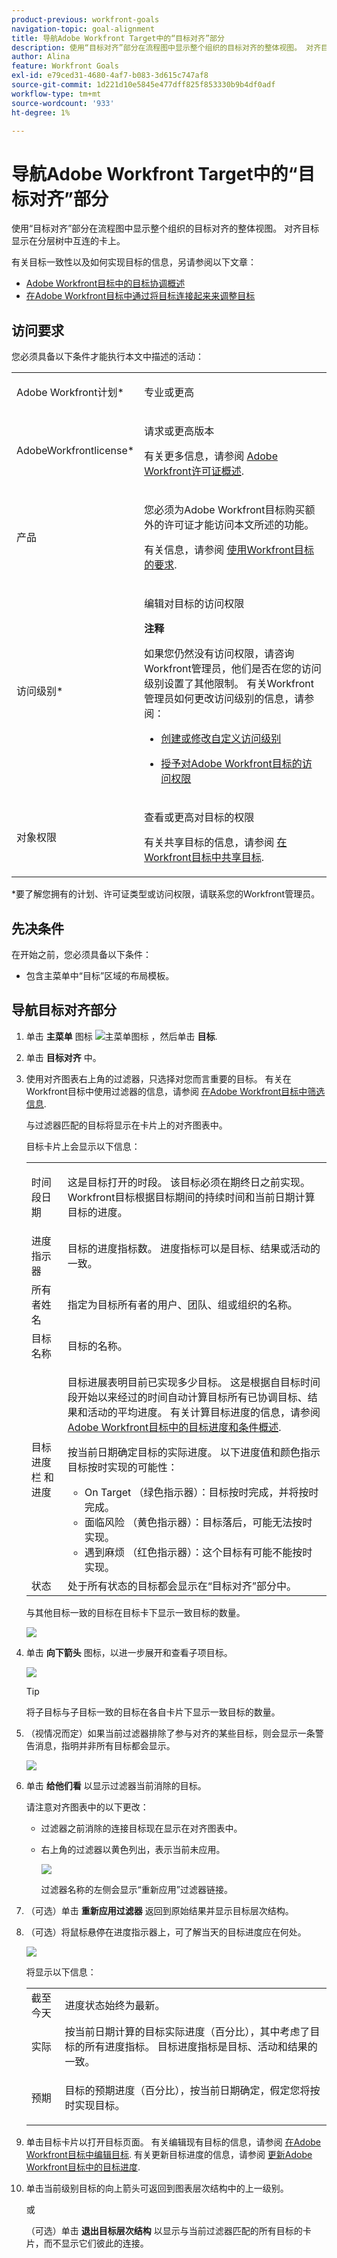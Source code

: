 ```yaml
---
product-previous: workfront-goals
navigation-topic: goal-alignment
title: 导航Adobe Workfront Target中的“目标对齐”部分
description: 使用“目标对齐”部分在流程图中显示整个组织的目标对齐的整体视图。 对齐目标显示在分层树中互连的卡上。
author: Alina
feature: Workfront Goals
exl-id: e79ced31-4680-4af7-b083-3d615c747af8
source-git-commit: 1d221d10e5845e477dff825f853330b9b4df0adf
workflow-type: tm+mt
source-wordcount: '933'
ht-degree: 1%

---
```


# 导航Adobe Workfront Target中的“目标对齐”部分

使用“目标对齐”部分在流程图中显示整个组织的目标对齐的整体视图。 对齐目标显示在分层树中互连的卡上。

有关目标一致性以及如何实现目标的信息，另请参阅以下文章：

* [Adobe Workfront目标中的目标协调概述](../../workfront-goals/goal-alignment/goal-alignment-overview.md)
* [在Adobe Workfront目标中通过将目标连接起来来调整目标](../../workfront-goals/goal-alignment/align-goals-by-connecting-them.md)

## 访问要求

<!-- drafted for P&P release: 

You must have the following to perform the activities described in this article:

<table style="table-layout:auto">
 <col>
 </col>
 <col>
 </col>
 <tbody>
  <tr>
   <td role="rowheader">Adobe Workfront plan*</td>
   <td>
   <p>Current plan: Select or higher</p>
   Or
   <p>Legacy plan: Pro or higher</p>
   
   </td>
  </tr>
  <tr>
   <td role="rowheader">Adobe Workfront license*</td>
   <td>
   <p>Current license: Contributor or higher</p>
   Or
   <p>Legacy license: Request or higher</p> <p>For more information, see <a href="../../administration-and-setup/add-users/access-levels-and-object-permissions/wf-licenses.md" class="MCXref xref">Adobe Workfront licenses overview</a>.</p> </td>
  </tr>
  <tr>
   <td role="rowheader">Product</td>
   <td>
   <p> Current product requirement: If you have the Select or Prime Adobe Workfront plan, you must also buy an additional Adobe Workfront Goals license.  Workfront Goals are included in the Ultimate Workfront Plan.</p>
   Or
   <p>Legacy product requirement: You must purchase an additional license for the Adobe Workfront Goals to access functionality described in this article. </p> <p>For information, see <a href="../../workfront-goals/goal-management/access-needed-for-wf-goals.md" class="MCXref xref">Requirements to use Workfront Goals</a>. </p> </td>
  </tr>
  <tr>
   <td role="rowheader">Access level*</td>
   <td> <p>Edit access to Goals</p> <p><b>NOTE</b><p>If you still don't have access, ask your Workfront administrator if they set additional restrictions in your access level. For information on how a Workfront administrator can change your access level, see:</p>
     <ul>
      <li> <p><a href="../../administration-and-setup/add-users/configure-and-grant-access/create-modify-access-levels.md" class="MCXref xref">Create or modify custom access levels</a> </p> </li>
      <li> <p><span href="../../administration-and-setup/add-users/configure-and-grant-access/grant-access-goals.md"><a href="../../administration-and-setup/add-users/configure-and-grant-access/grant-access-goals.md" class="MCXref xref">Grant access to Adobe Workfront Goals</a></span> </p> </li>
     </ul> </p> </td>
  </tr>
  <tr data-mc-conditions="">
   <td role="rowheader">Object permissions</td>
   <td>
    <div>
     <p>View or higher permissions to the goal to view it</p>
     <p>Manage permissions to the goal to edit it</p>
     <p>For information about sharing goals, see <a href="../../workfront-goals/workfront-goals-settings/share-a-goal.md" class="MCXref xref">Share a goal in Workfront Goals</a>. </p>
    </div> </td>
  </tr>
 </tbody>
</table>

-->

您必须具备以下条件才能执行本文中描述的活动：

<table style="table-layout:auto"> 
 <col> 
 <col> 
 <tbody> 
  <tr> 
   <td role="rowheader">Adobe Workfront计划*</td> 
   <td> <p>专业或更高</p> </td> 
  </tr> 
  <tr> 
   <td role="rowheader">AdobeWorkfrontlicense*</td> 
   <td> <p>请求或更高版本</p> <p>有关更多信息，请参阅 <a href="../../administration-and-setup/add-users/access-levels-and-object-permissions/wf-licenses.md" class="MCXref xref">Adobe Workfront许可证概述</a>.</p> </td> 
  </tr> 
  <tr> 
   <td role="rowheader">产品</td> 
   <td> <p>您必须为Adobe Workfront目标购买额外的许可证才能访问本文所述的功能。 </p> <p>有关信息，请参阅 <a href="../../workfront-goals/goal-management/access-needed-for-wf-goals.md" class="MCXref xref">使用Workfront目标的要求</a>. </p> </td> 
  </tr> 
  <tr> 
   <td role="rowheader">访问级别*</td> 
   <td> <p>编辑对目标的访问权限</p> <p><b>注释</b><p>如果您仍然没有访问权限，请咨询Workfront管理员，他们是否在您的访问级别设置了其他限制。 有关Workfront管理员如何更改访问级别的信息，请参阅：</p> 
     <ul> 
      <li> <p><a href="../../administration-and-setup/add-users/configure-and-grant-access/create-modify-access-levels.md" class="MCXref xref">创建或修改自定义访问级别</a> </p> </li> 
      <li> <p><span href="../../administration-and-setup/add-users/configure-and-grant-access/grant-access-goals.md"><a href="../../administration-and-setup/add-users/configure-and-grant-access/grant-access-goals.md" class="MCXref xref">授予对Adobe Workfront目标的访问权限</a></span> </p> </li> 
     </ul> </p> </td> 
  </tr> 
  <tr data-mc-conditions=""> 
   <td role="rowheader">对象权限</td> 
   <td> 
    <div> 
     <p>查看或更高对目标的权限</p> 
     <p>有关共享目标的信息，请参阅 <a href="../../workfront-goals/workfront-goals-settings/share-a-goal.md" class="MCXref xref">在Workfront目标中共享目标</a>. </p> 
    </div> </td> 
  </tr> 
 </tbody> 
</table>

*要了解您拥有的计划、许可证类型或访问权限，请联系您的Workfront管理员。

## 先决条件

在开始之前，您必须具备以下条件：

* 包含主菜单中“目标”区域的布局模板。

## 导航目标对齐部分

1. 单击 **主菜单** 图标 ![主菜单图标](../goal-alignment/assets/dots-main-menu-icon.png) ，然后单击 **目标**.

   <!-- Add this when Shell is available to all: or (if available), click the **Main Menu** icon ![Main menu icon](../goal-alignment/assets/three-line-main-menu-icon.png) in the upper-left corner)
   -->
1. 单击 **目标对齐** 中。
1. 使用对齐图表右上角的过滤器，只选择对您而言重要的目标。 有关在Workfront目标中使用过滤器的信息，请参阅 [在Adobe Workfront目标中筛选信息](../../workfront-goals/goal-management/filter-information-wf-goals.md).

   与过滤器匹配的目标将显示在卡片上的对齐图表中。

   目标卡片上会显示以下信息：

   <table style="table-layout:auto"> 
    <col> 
    <col> 
    <tbody> 
     <tr> 
      <td role="rowheader">时间段日期 </td> 
      <td> <p>这是目标打开的时段。 该目标必须在期终日之前实现。 Workfront目标根据目标期间的持续时间和当前日期计算目标的进度。</p> </td> 
     </tr> 
     <tr> 
      <td role="rowheader">进度指示器</td> 
      <td>目标的进度指标数。 进度指标可以是目标、结果或活动的一致。 </td> 
     </tr> 
     <tr> 
      <td role="rowheader">所有者姓名</td> 
      <td>指定为目标所有者的用户、团队、组或组织的名称。 </td> 
     </tr> 
     <tr> 
      <td role="rowheader">目标名称</td> 
      <td>目标的名称。 </td> 
     </tr> 
     <tr> 
      <td role="rowheader">目标进度栏 <span>和进度</span></td> 
      <td> <p>目标进展表明目前已实现多少目标。 这是根据自目标时间段开始以来经过的时间自动计算目标所有已协调目标、结果和活动的平均进度。 有关计算目标进度的信息，请参阅 <a href="../../workfront-goals/goal-management/calculate-goal-progress.md" class="MCXref xref">Adobe Workfront目标中的目标进度和条件概述</a>. </p> 
       <div> 
        <p>按当前日期确定目标的实际进度。 以下进度值和颜色指示目标按时实现的可能性： </p> 
        <ul> 
         <li><span>On Target</span> （绿色指示器）：目标按时完成，并将按时完成。</li> 
         <li> <span>面临风险</span> （黄色指示器）：目标落后，可能无法按时实现。</li> 
         <li> <span>遇到麻烦</span> （红色指示器）：这个目标有可能不能按时实现。 </li> 
        </ul> 
       </div> </td> 
     </tr> <!--
      <tr data-mc-conditions="QuicksilverOrClassic.Draft mode"> 
       <td role="rowheader">Updated on date </td> 
       <td> <p>The date when the goal was last updated</p> <p>(NOTE: drafted because I think this was removed with the alignment chart redesign - 21.1) </p> </td> 
      </tr>
     --> 
     <tr> 
      <td role="rowheader">状态</td> 
      <td><span>处于所有状态的目标都会显示在“目标对齐”部分中。</span> </td> 
     </tr> 
    </tbody> 
   </table>

   与其他目标一致的目标在目标卡下显示一致目标的数量。

   ![](assets/alignment-chart-arrow-for-aligned-goals-highlighted-350x241.png)

1. 单击 **向下箭头** 图标，以进一步展开和查看子项目标。

   ![](assets/alignment-chart-arrow-for-aligned-goals-highlighted-350x241.png)

   >[!TIP]
   >
   >将子目标与子目标一致的目标在各自卡片下显示一致目标的数量。

1. （视情况而定）如果当前过滤器排除了参与对齐的某些目标，则会显示一条警告消息，指明并非所有目标都会显示。

   ![](assets/parent-goal-excluded-by-filter-alignment-section-350x230.png)

1. 单击 **给他们看** 以显示过滤器当前消除的目标。

   请注意对齐图表中的以下更改：

   * 过滤器之前消除的连接目标现在显示在对齐图表中。
   * 右上角的过滤器以黄色列出，表示当前未应用。

      ![](assets/reapply-filter-link-and-yellow-filter-highlight-350x120.png)

      过滤器名称的左侧会显示“重新应用”过滤器链接。

1. （可选）单击 **重新应用过滤器** 返回到原始结果并显示目标层次结构。
1. （可选）将鼠标悬停在进度指示器上，可了解当天的目标进度应在何处。

   ![](assets/progress-mouse-over-alignment-chart-350x163.png)

   将显示以下信息：

   <table style="table-layout:auto"> 
    <col> 
    <col> 
    <tbody> 
     <tr> 
      <td role="rowheader">截至今天</td> 
      <td>进度状态始终为最新。 </td> 
     </tr> 
     <tr> 
      <td role="rowheader"><span>实际</span> </td> 
      <td>按当前日期计算的目标实际进度（百分比），其中考虑了目标的所有进度指标。 目标进度指标是目标、活动和结果的一致。 </td> 
     </tr> 
     <tr> 
      <td role="rowheader">预期</td> 
      <td> <p>目标的预期进度（百分比），按当前日期确定，假定您将按时实现目标。</p> </td> 
     </tr> 
    </tbody> 
   </table>

1. 单击目标卡片以打开目标页面。 有关编辑现有目标的信息，请参阅 [在Adobe Workfront目标中编辑目标](../../workfront-goals/goal-management/edit-goals.md). 有关更新目标进度的信息，请参阅 [更新Adobe Workfront目标中的目标进度](../../workfront-goals/goal-review-and-workfront-goals-sections/check-in-goals.md).

1. 单击当前级别目标的向上箭头可返回到图表层次结构中的上一级别。

   或

   （可选）单击 **退出目标层次结构** 以显示与当前过滤器匹配的所有目标的卡片，而不显示它们彼此的连接。



